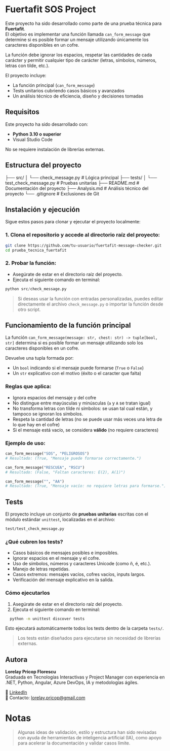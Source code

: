# Fuertafit SOS Project

Este proyecto ha sido desarrollado como parte de una prueba técnica para **Fuertafit**.  
El objetivo es implementar una función llamada `can_form_message` que determine si es posible formar un mensaje utilizando únicamente los caracteres disponibles en un cofre.

La función debe ignorar los espacios, respetar las cantidades de cada carácter y permitir cualquier tipo de carácter (letras, símbolos, números, letras con tilde, etc.).

El proyecto incluye:
- La función principal (`can_form_message`)
- Tests unitarios cubriendo casos básicos y avanzados
- Un análisis técnico de eficiencia, diseño y decisiones tomadas

## Requisitos
Este proyecto ha sido desarrollado con:

- **Python 3.10 o superior**
- Visual Studio Code

No se requiere instalación de librerías externas.

## Estructura del proyecto

├── src/
│ └── check_message.py # Lógica principal
├── tests/
│ └── test_check_message.py # Pruebas unitarias
├── README.md # Documentación del proyecto
├── Analysis.md # Análisis técnico del proyecto
└── .gitignore  # Exclusiones de Git

## Instalación y ejecución

Sigue estos pasos para clonar y ejecutar el proyecto localmente:

### 1. Clona el repositorio y accede al directorio raíz del proyecto:
```bash
git clone https://github.com/tu-usuario/fuertafit-message-checker.git
cd prueba_tecnica_fuertafit
```
### 2. Probar la función:
- Asegúrate de estar en el directorio raíz del proyecto.
- Ejecuta el siguiente comando en terminal:
```python
python src/check_message.py
```
> Si deseas usar la función con entradas personalizadas, puedes editar directamente el archivo `check_message.py` o importar la función desde otro script.

## Funcionamiento de la función principal

La función `can_form_message(message: str, chest: str) -> tuple[bool, str]` determina si es posible formar un mensaje utilizando solo los caracteres disponibles en un cofre.  

Devuelve una tupla formada por:
- Un `bool` indicando si el mensaje puede formarse (`True` o `False`)
- Un `str` explicativo con el motivo (éxito o el caracter que falta)

### Reglas que aplica:
- Ignora espacios del mensaje y del cofre
- No distingue entre mayúsculas y minúsculas (`a` y `A` se tratan igual)
- No transforma letras con tilde ni símbolos: se usan tal cual están, y tampoco se ignoran los símbolos.
- Respeta la cantidad de letras (no se puede usar más veces una letra de lo que hay en el cofre)
- Si el mensaje está vacío, se considera **válido** (no requiere caracteres)

### Ejemplo de uso:
```python
can_form_message("SOS", "PELIGROSOS")
# Resultado: (True, "Mensaje puede formarse correctamente.")

can_form_message("RESCUEA", "RSCU")
# Resultado: (False, "Faltan caracteres: E(2), A(1)")

can_form_message("", "AA")
# Resultado: (True, "Mensaje vacío: no requiere letras para formarse.")
```

## Tests
El proyecto incluye un conjunto de **pruebas unitarias** escritas con el módulo estándar `unittest`, localizadas en el archivo:
```bash
test/test_check_message.py
```

### ¿Qué cubren los tests?

- Casos básicos de mensajes posibles e imposibles.
- Ignorar espacios en el mensaje y el cofre.
- Uso de símbolos, números y caracteres Unicode (como ñ, é, etc.).
- Manejo de letras repetidas.
- Casos extremos: mensajes vacíos, cofres vacíos, inputs largos.
- Verificación del mensaje explicativo en la salida.

### Cómo ejecutarlos

1. Asegúrate de estar en el directorio raíz del proyecto.
2. Ejecuta el siguiente comando en terminal:
```bash
  python -m unittest discover tests
```
Esto ejecutará automáticamente todos los tests dentro de la carpeta `tests/`.
> Los tests están diseñados para ejecutarse sin necesidad de librerías externas.

## Autora

**Lorelay Pricop Florescu**  
Graduada en Tecnologías Interactivas y Project Manager con experiencia en .NET, Python, Angular, Azure DevOps, IA y metodologías ágiles.  

🔗 [LinkedIn](https://www.linkedin.com/in/lorelaypricop)  
📧 Contacto: lorelay.pricop@gmail.com

# Notas
> Algunas ideas de validación, estilo y estructura han sido revisadas con ayuda de herramientas de inteligencia artificial (IA), como apoyo para acelerar la documentación y validar casos límite.
